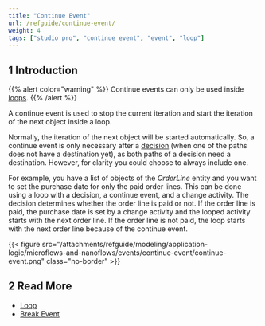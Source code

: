 ```yaml
---
title: "Continue Event"
url: /refguide/continue-event/
weight: 4
tags: ["studio pro", "continue event", "event", "loop"]
---
```


## 1 Introduction

{{% alert color="warning" %}}
Continue events can only be used inside [loops](/refguide/loop/).
{{% /alert %}}

A continue event is used to stop the current iteration and start the iteration of the next object inside a loop. 

Normally, the iteration of the next object will be started automatically. So, a continue event is only necessary after a [decision](/refguide/decision/) (when one of the paths does not have a destination yet), as both paths of a decision need a destination. However, for clarity you could choose to always include one.

For example, you have a list of objects of the *OrderLine* entity and you want to set the purchase date for only the paid order lines. This can be done using a loop with a decision, a continue event, and a change activity. The decision determines whether the order line is paid or not. If the order line is paid, the purchase date is set by a change activity and the looped activity starts with the next order line. If the order line is not paid, the loop starts with the next order line because of the continue event.

{{< figure src="/attachments/refguide/modeling/application-logic/microflows-and-nanoflows/events/continue-event/continue-event.png" class="no-border" >}}

## 2 Read More

* [Loop](/refguide/loop/)
* [Break Event](/refguide/break-event/)
